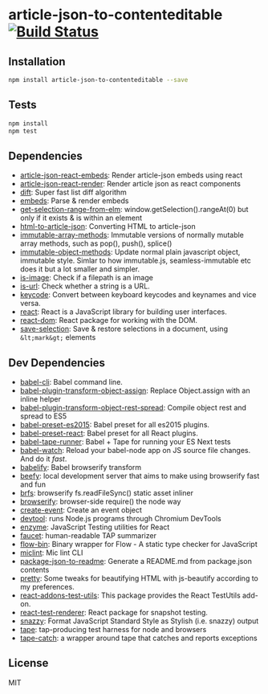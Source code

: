 # article-json-to-contenteditable [![Build Status](https://travis-ci.org/micnews/article-json-to-contenteditable.png?branch=master)](https://travis-ci.org/micnews/article-json-to-contenteditable)



## Installation

```sh
npm install article-json-to-contenteditable --save
```


## Tests

```sh
npm install
npm test
```

## Dependencies

- [article-json-react-embeds](https://github.com/micnews/article-json-react-embeds): Render article-json embeds using react
- [article-json-react-render](https://github.com/micnews/article-json-react-render): Render article json as react components
- [dift](https://github.com/ashaffer/dift): Super fast list diff algorithm
- [embeds](https://github.com/micnews/embeds): Parse &amp; render embeds
- [get-selection-range-from-elm](https://github.com/micnews/get-selection-range-from-elm): window.getSelection().rangeAt(0) but only if it exists &amp; is within an element
- [html-to-article-json](https://github.com/micnews/html-to-article-json): Converting HTML to article-json
- [immutable-array-methods](https://github.com/micnews/immutable-array-methods): Immutable versions of normally mutable array methods, such as pop(), push(), splice()
- [immutable-object-methods](https://github.com/micnews/immutable-object-methods): Update normal plain javascript object, immutable style. Simlar to how immutable.js, seamless-immutable etc does it but a lot smaller and simpler.
- [is-image](https://github.com/sindresorhus/is-image): Check if a filepath is an image
- [is-url](https://github.com/segmentio/is-url): Check whether a string is a URL.
- [keycode](https://github.com/timoxley/keycode): Convert between keyboard keycodes and keynames and vice versa.
- [react](https://github.com/facebook/react): React is a JavaScript library for building user interfaces.
- [react-dom](https://github.com/facebook/react): React package for working with the DOM.
- [save-selection](https://github.com/micnews/save-selection): Save &amp; restore selections in a document, using `&lt;mark&gt;` elements

## Dev Dependencies

- [babel-cli](https://github.com/babel/babel/tree/master/packages): Babel command line.
- [babel-plugin-transform-object-assign](https://github.com/babel/babel/tree/master/packages): Replace Object.assign with an inline helper
- [babel-plugin-transform-object-rest-spread](https://github.com/babel/babel/tree/master/packages): Compile object rest and spread to ES5
- [babel-preset-es2015](https://github.com/babel/babel/tree/master/packages): Babel preset for all es2015 plugins.
- [babel-preset-react](https://github.com/babel/babel/tree/master/packages): Babel preset for all React plugins.
- [babel-tape-runner](https://github.com/wavded/babel-tape-runner): Babel + Tape for running your ES Next tests
- [babel-watch](https://github.com/kmagiera/babel-watch): Reload your babel-node app on JS source file changes. And do it *fast*.
- [babelify](https://github.com/babel/babelify): Babel browserify transform
- [beefy](https://github.com/chrisdickinson/beefy): local development server that aims to make using browserify fast and fun
- [brfs](https://github.com/substack/brfs): browserify fs.readFileSync() static asset inliner
- [browserify](https://github.com/substack/node-browserify): browser-side require() the node way
- [create-event](https://github.com/kenany/create-event): Create an event object
- [devtool](https://github.com/Jam3/devtool): runs Node.js programs through Chromium DevTools
- [enzyme](https://github.com/airbnb/enzyme): JavaScript Testing utilities for React
- [faucet](https://github.com/substack/faucet): human-readable TAP summarizer
- [flow-bin](https://github.com/flowtype/flow-bin): Binary wrapper for Flow - A static type checker for JavaScript
- [miclint](https://github.com/micnews/miclint): Mic lint CLI
- [package-json-to-readme](https://github.com/zeke/package-json-to-readme): Generate a README.md from package.json contents
- [pretty](https://github.com/jonschlinkert/pretty): Some tweaks for beautifying HTML with js-beautify according to my preferences.
- [react-addons-test-utils](https://github.com/facebook/react): This package provides the React TestUtils add-on.
- [react-test-renderer](https://github.com/facebook/react): React package for snapshot testing.
- [snazzy](https://github.com/feross/snazzy): Format JavaScript Standard Style as Stylish (i.e. snazzy) output
- [tape](https://github.com/substack/tape): tap-producing test harness for node and browsers
- [tape-catch](https://github.com/michaelrhodes/tape-catch): a wrapper around tape that catches and reports exceptions


## License

MIT

